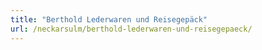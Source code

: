 ```yaml
---
title: "Berthold Lederwaren und Reisegepäck"
url: /neckarsulm/berthold-lederwaren-und-reisegepaeck/
---
```


